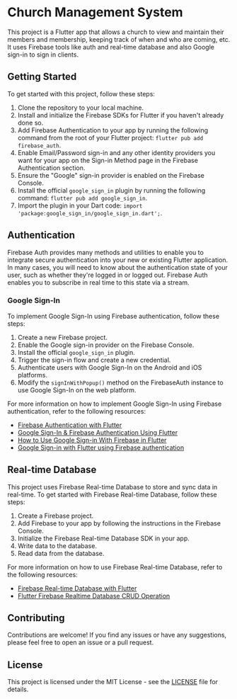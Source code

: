 # Church Management System

This project is a Flutter app that allows a church to view and maintain their members and membership, keeping track of when and who are coming, etc. It uses Firebase tools like auth and real-time database and also Google sign-in to sign in clients.

## Getting Started

To get started with this project, follow these steps:

1. Clone the repository to your local machine.
2. Install and initialize the Firebase SDKs for Flutter if you haven't already done so.
3. Add Firebase Authentication to your app by running the following command from the root of your Flutter project: `flutter pub add firebase_auth`.
4. Enable Email/Password sign-in and any other identity providers you want for your app on the Sign-in Method page in the Firebase Authentication section.
5. Ensure the "Google" sign-in provider is enabled on the Firebase Console.
6. Install the official `google_sign_in` plugin by running the following command: `flutter pub add google_sign_in`.
7. Import the plugin in your Dart code: `import 'package:google_sign_in/google_sign_in.dart';`.

## Authentication

Firebase Auth provides many methods and utilities to enable you to integrate secure authentication into your new or existing Flutter application. In many cases, you will need to know about the authentication state of your user, such as whether they're logged in or logged out. Firebase Auth enables you to subscribe in real time to this state via a stream.

### Google Sign-In

To implement Google Sign-In using Firebase authentication, follow these steps:

1. Create a new Firebase project.
2. Enable the Google sign-in provider on the Firebase Console.
3. Install the official `google_sign_in` plugin.
4. Trigger the sign-in flow and create a new credential.
5. Authenticate users with Google Sign-In on the Android and iOS platforms.
6. Modify the `signInWithPopup()` method on the FirebaseAuth instance to use Google Sign-In on the web platform.

For more information on how to implement Google Sign-In using Firebase authentication, refer to the following resources:

- [Firebase Authentication with Flutter](https://firebase.google.com/docs/auth/flutter/start)
- [Google Sign-In & Firebase Authentication Using Flutter](https://blog.codemagic.io/firebase-authentication-google-sign-in-using-flutter/)
- [How to Use Google Sign-in With Firebase in Flutter](https://www.youtube.com/watch?v=MRb_2Kg0nRI)
- [Google Sign-in with Flutter using Firebase authentication](https://medium.flutterdevs.com/google-sign-in-with-flutter-8960580dec96)

## Real-time Database

This project uses Firebase Real-time Database to store and sync data in real-time. To get started with Firebase Real-time Database, follow these steps:

1. Create a Firebase project.
2. Add Firebase to your app by following the instructions in the Firebase Console.
3. Initialize the Firebase Real-time Database SDK in your app.
4. Write data to the database.
5. Read data from the database.

For more information on how to use Firebase Real-time Database, refer to the following resources:

- [Firebase Real-time Database with Flutter](https://firebase.flutter.dev/docs/database/usage/)
- [Flutter Firebase Realtime Database CRUD Operation](https://www.geeksforgeeks.org/flutter-firebase-realtime-database-crud-operation/)

## Contributing

Contributions are welcome! If you find any issues or have any suggestions, please feel free to open an issue or a pull request.

## License

This project is licensed under the MIT License - see the [LICENSE](LICENSE) file for details.
